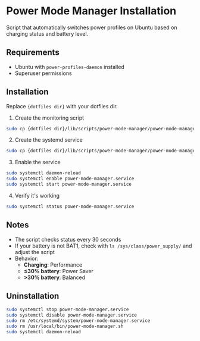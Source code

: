 # Power Mode Manager Installation

Script that automatically switches power profiles on Ubuntu based on charging status and battery level.

## Requirements

- Ubuntu with `power-profiles-daemon` installed
- Superuser permissions

## Installation

Replace `{dotfiles dir}` with your dotfiles dir.

1. Create the monitoring script
```bash
sudo cp {dotfiles dir}/lib/scripts/power-mode-manager/power-mode-manager.sh /usr/local/bin/power-mode-manager.sh
```

2. Create the systemd service
```bash
sudo cp {dotfiles dir}/lib/scripts/power-mode-manager/power-mode-manager.service /etc/systemd/system/power-mode-manager.service
```

3. Enable the service
```bash
sudo systemctl daemon-reload
sudo systemctl enable power-mode-manager.service
sudo systemctl start power-mode-manager.service
```

4. Verify it's working
```bash
sudo systemctl status power-mode-manager.service
```

## Notes

- The script checks status every 30 seconds
- If your battery is not BAT1, check with `ls /sys/class/power_supply/` and adjust the script
- Behavior:
  - **Charging**: Performance
  - **≤30% battery**: Power Saver
  - **>30% battery**: Balanced

## Uninstallation
```bash
sudo systemctl stop power-mode-manager.service
sudo systemctl disable power-mode-manager.service
sudo rm /etc/systemd/system/power-mode-manager.service
sudo rm /usr/local/bin/power-mode-manager.sh
sudo systemctl daemon-reload
```
